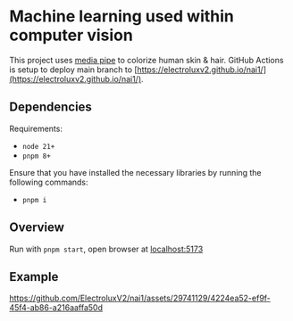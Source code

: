 # Machine learning used within computer vision
This project uses [media pipe](https://developers.google.com/mediapipe) to colorize human skin & hair.
GitHub Actions is setup to deploy main branch to [https://electroluxv2.github.io/nai1/](https://electroluxv2.github.io/nai1/).

## Dependencies
Requirements:
- `node 21+`
- `pnpm 8+`

Ensure that you have installed the necessary libraries by running the following commands:
- `pnpm i`

## Overview
Run with `pnpm start`, open browser at [localhost:5173](http://localhost:5173/)

## Example
https://github.com/ElectroluxV2/nai1/assets/29741129/4224ea52-ef9f-45f4-ab86-a216aaffa50d
